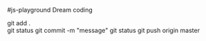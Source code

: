 #js-playground 
Dream coding

git add .<br>
git status
git commit -m "message"
git status
git push origin master
